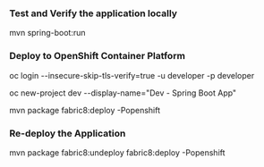 ### Test and Verify the application locally

mvn spring-boot:run

### Deploy to OpenShift Container Platform

oc login <server> --insecure-skip-tls-verify=true -u developer -p developer

oc new-project dev --display-name="Dev - Spring Boot App"

mvn package fabric8:deploy -Popenshift

### Re-deploy the Application

mvn package fabric8:undeploy fabric8:deploy -Popenshift

